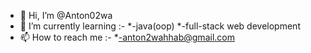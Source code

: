 - 👋 Hi, I’m @Anton02wa
- 🌱 I’m currently learning :-
*-java(oop)
*-full-stack web development 
- 📫 How to reach me :-
*-anton2wahhab@gmail.com


